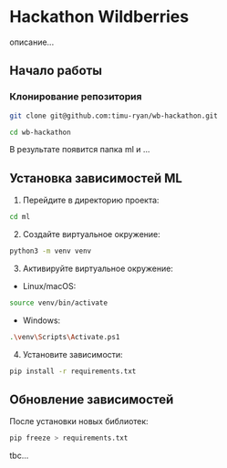 Hackathon Wildberries
=====================
описание...

Начало работы
-------------
### Клонирование репозитория
```bash
git clone git@github.com:timu-ryan/wb-hackathon.git
```
```bash
cd wb-hackathon
```

В результате появится папка ml и ...

Установка зависимостей ML
--------------------------------
1. Перейдите в директорию проекта:
```bash
cd ml
```

2. Создайте виртуальное окружение:
```bash
python3 -m venv venv
```

3. Активируйте виртуальное окружение:
- Linux/macOS: 
```bash
source venv/bin/activate
```
- Windows:
```bash 
.\venv\Scripts\Activate.ps1
```

4. Установите зависимости:
```bash
pip install -r requirements.txt
```

Обновление зависимостей
----------------------
После установки новых библиотек:
```bash
pip freeze > requirements.txt
```

tbc...

